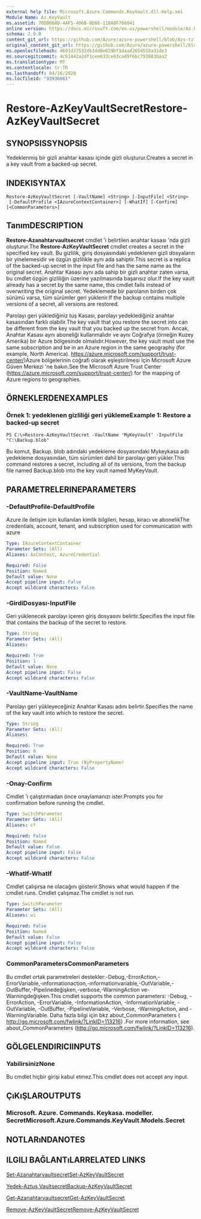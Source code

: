 ```yaml
---
external help file: Microsoft.Azure.Commands.KeyVault.dll-Help.xml
Module Name: Az.KeyVault
ms.assetid: 70DB088D-4AF5-406B-8D66-118A0F766041
online version: https://docs.microsoft.com/en-us/powershell/module/Az.keyvault/restore-AzKeyvaultsecret
schema: 2.0.0
content_git_url: https://github.com/Azure/azure-powershell/blob/Azs-tzl/src/KeyVault/KeyVault/help/Restore-AzKeyVaultSecret.md
original_content_git_url: https://github.com/Azure/azure-powershell/blob/Azs-tzl/src/KeyVault/KeyVault/help/Restore-AzKeyVaultSecret.md
ms.openlocfilehash: 4691d37532db3dd8e629bf1daad2654558a31de3
ms.sourcegitcommit: 4c61442a2df1cee633ce93cad9f6bc793803baa2
ms.translationtype: MT
ms.contentlocale: tr-TR
ms.lasthandoff: 04/16/2020
ms.locfileid: "93936661"
---
```

# <span data-ttu-id="a0130-101">Restore-AzKeyVaultSecret</span><span class="sxs-lookup"><span data-stu-id="a0130-101">Restore-AzKeyVaultSecret</span></span>

## <span data-ttu-id="a0130-102">SYNOPSIS</span><span class="sxs-lookup"><span data-stu-id="a0130-102">SYNOPSIS</span></span>
<span data-ttu-id="a0130-103">Yedeklenmiş bir gizli anahtar kasası içinde gizli oluşturur.</span><span class="sxs-lookup"><span data-stu-id="a0130-103">Creates a secret in a key vault from a backed-up secret.</span></span>

## <span data-ttu-id="a0130-104">INDEKI</span><span class="sxs-lookup"><span data-stu-id="a0130-104">SYNTAX</span></span>

```
Restore-AzKeyVaultSecret [-VaultName] <String> [-InputFile] <String>
 [-DefaultProfile <IAzureContextContainer>] [-WhatIf] [-Confirm] [<CommonParameters>]
```

## <span data-ttu-id="a0130-105">Tanım</span><span class="sxs-lookup"><span data-stu-id="a0130-105">DESCRIPTION</span></span>
<span data-ttu-id="a0130-106">**Restore-Azanahtarvaultsecret** cmdlet 'i belirtilen anahtar kasası 'nda gizli oluşturur.</span><span class="sxs-lookup"><span data-stu-id="a0130-106">The **Restore-AzKeyVaultSecret** cmdlet creates a secret in the specified key vault.</span></span>
<span data-ttu-id="a0130-107">Bu gizlilik, giriş dosyasındaki yedeklenen gizli dosyaların bir yinelemesidir ve özgün gizlilikle aynı ada sahiptir.</span><span class="sxs-lookup"><span data-stu-id="a0130-107">This secret is a replica of the backed-up secret in the input file and has the same name as the original secret.</span></span>
<span data-ttu-id="a0130-108">Anahtar Kasası aynı ada sahip bir gizli anahtar zaten varsa, bu cmdlet özgün gizliliğin üzerine yazılmasında başarısız olur.</span><span class="sxs-lookup"><span data-stu-id="a0130-108">If the key vault already has a secret by the same name, this cmdlet fails instead of overwriting the original secret.</span></span>
<span data-ttu-id="a0130-109">Yedeklemede bir parolanın birden çok sürümü varsa, tüm sürümler geri yüklenir.</span><span class="sxs-lookup"><span data-stu-id="a0130-109">If the backup contains multiple versions of a secret, all versions are restored.</span></span>

<span data-ttu-id="a0130-110">Parolayı geri yüklediğiniz tuş Kasası, parolayı yedeklediğiniz anahtar kasasından farklı olabilir.</span><span class="sxs-lookup"><span data-stu-id="a0130-110">The key vault that you restore the secret into can be different from the key vault that you backed up the secret from.</span></span>
<span data-ttu-id="a0130-111">Ancak, Anahtar Kasası aynı aboneliği kullanmalıdır ve aynı Coğrafya (örneğin Kuzey Amerika) bir Azure bölgesinde olmalıdır.</span><span class="sxs-lookup"><span data-stu-id="a0130-111">However, the key vault must use the same subscription and be in an Azure region in the same geography (for example, North America).</span></span>
<span data-ttu-id="a0130-112"> https://azure.microsoft.com/support/trust-center/)Azure bölgelerinin coğrafi olarak eşleştirilmesi Için Microsoft Azure Güven Merkezi 'ne bakın.</span><span class="sxs-lookup"><span data-stu-id="a0130-112">See the Microsoft Azure Trust Center (https://azure.microsoft.com/support/trust-center/) for the mapping of Azure regions to geographies.</span></span>

## <span data-ttu-id="a0130-113">ÖRNEKLERDEN</span><span class="sxs-lookup"><span data-stu-id="a0130-113">EXAMPLES</span></span>

### <span data-ttu-id="a0130-114">Örnek 1: yedeklenen gizliliği geri yükleme</span><span class="sxs-lookup"><span data-stu-id="a0130-114">Example 1: Restore a backed-up secret</span></span>
```
PS C:\>Restore-AzKeyVaultSecret -VaultName 'MyKeyVault' -InputFile "C:\Backup.blob"
```

<span data-ttu-id="a0130-115">Bu komut, Backup. blob adındaki yedekleme dosyasındaki Mykeykasa adlı yedekleme dosyasından, tüm sürümleri dahil bir parolayı geri yükler.</span><span class="sxs-lookup"><span data-stu-id="a0130-115">This command restores a secret, including all of its versions, from the backup file named Backup.blob into the key vault named MyKeyVault.</span></span>

## <span data-ttu-id="a0130-116">PARAMETRELERINE</span><span class="sxs-lookup"><span data-stu-id="a0130-116">PARAMETERS</span></span>

### <span data-ttu-id="a0130-117">-DefaultProfile</span><span class="sxs-lookup"><span data-stu-id="a0130-117">-DefaultProfile</span></span>
<span data-ttu-id="a0130-118">Azure ile iletişim için kullanılan kimlik bilgileri, hesap, kiracı ve abonelik</span><span class="sxs-lookup"><span data-stu-id="a0130-118">The credentials, account, tenant, and subscription used for communication with azure</span></span>

```yaml
Type: IAzureContextContainer
Parameter Sets: (All)
Aliases: AzContext, AzureCredential

Required: False
Position: Named
Default value: None
Accept pipeline input: False
Accept wildcard characters: False
```

### <span data-ttu-id="a0130-119">-GirdiDosyası</span><span class="sxs-lookup"><span data-stu-id="a0130-119">-InputFile</span></span>
<span data-ttu-id="a0130-120">Geri yüklenecek parolayı içeren giriş dosyasını belirtir.</span><span class="sxs-lookup"><span data-stu-id="a0130-120">Specifies the input file that contains the backup of the secret to restore.</span></span>

```yaml
Type: String
Parameter Sets: (All)
Aliases: 

Required: True
Position: 1
Default value: None
Accept pipeline input: False
Accept wildcard characters: False
```

### <span data-ttu-id="a0130-121">-VaultName</span><span class="sxs-lookup"><span data-stu-id="a0130-121">-VaultName</span></span>
<span data-ttu-id="a0130-122">Parolayı geri yükleyeceğiniz Anahtar Kasası adını belirtir.</span><span class="sxs-lookup"><span data-stu-id="a0130-122">Specifies the name of the key vault into which to restore the secret.</span></span>

```yaml
Type: String
Parameter Sets: (All)
Aliases: 

Required: True
Position: 0
Default value: None
Accept pipeline input: True (ByPropertyName)
Accept wildcard characters: False
```

### <span data-ttu-id="a0130-123">-Onay</span><span class="sxs-lookup"><span data-stu-id="a0130-123">-Confirm</span></span>
<span data-ttu-id="a0130-124">Cmdlet 'i çalıştırmadan önce onaylamanızı ister.</span><span class="sxs-lookup"><span data-stu-id="a0130-124">Prompts you for confirmation before running the cmdlet.</span></span>

```yaml
Type: SwitchParameter
Parameter Sets: (All)
Aliases: cf

Required: False
Position: Named
Default value: False
Accept pipeline input: False
Accept wildcard characters: False
```

### <span data-ttu-id="a0130-125">-WhatIf</span><span class="sxs-lookup"><span data-stu-id="a0130-125">-WhatIf</span></span>
<span data-ttu-id="a0130-126">Cmdlet çalışırsa ne olacağını gösterir.</span><span class="sxs-lookup"><span data-stu-id="a0130-126">Shows what would happen if the cmdlet runs.</span></span>
<span data-ttu-id="a0130-127">Cmdlet çalışmaz.</span><span class="sxs-lookup"><span data-stu-id="a0130-127">The cmdlet is not run.</span></span>

```yaml
Type: SwitchParameter
Parameter Sets: (All)
Aliases: wi

Required: False
Position: Named
Default value: False
Accept pipeline input: False
Accept wildcard characters: False
```

### <span data-ttu-id="a0130-128">CommonParameters</span><span class="sxs-lookup"><span data-stu-id="a0130-128">CommonParameters</span></span>
<span data-ttu-id="a0130-129">Bu cmdlet ortak parametreleri destekler:-Debug,-ErrorAction,-ErrorVariable,-ınformationaction,-ınformationvariable,-OutVariable,-OutBuffer,-Pipelinedeğişken,-verbose,-WarningAction ve-Warningdeğişken.</span><span class="sxs-lookup"><span data-stu-id="a0130-129">This cmdlet supports the common parameters: -Debug, -ErrorAction, -ErrorVariable, -InformationAction, -InformationVariable, -OutVariable, -OutBuffer, -PipelineVariable, -Verbose, -WarningAction, and -WarningVariable.</span></span> <span data-ttu-id="a0130-130">Daha fazla bilgi için bkz about_CommonParameters ( http://go.microsoft.com/fwlink/?LinkID=113216) .</span><span class="sxs-lookup"><span data-stu-id="a0130-130">For more information, see about_CommonParameters (http://go.microsoft.com/fwlink/?LinkID=113216).</span></span>

## <span data-ttu-id="a0130-131">GÖLGELENDIRICI</span><span class="sxs-lookup"><span data-stu-id="a0130-131">INPUTS</span></span>

### <span data-ttu-id="a0130-132">Yabilirsiniz</span><span class="sxs-lookup"><span data-stu-id="a0130-132">None</span></span>
<span data-ttu-id="a0130-133">Bu cmdlet hiçbir girişi kabul etmez.</span><span class="sxs-lookup"><span data-stu-id="a0130-133">This cmdlet does not accept any input.</span></span>

## <span data-ttu-id="a0130-134">ÇıKıŞLAR</span><span class="sxs-lookup"><span data-stu-id="a0130-134">OUTPUTS</span></span>

### <span data-ttu-id="a0130-135">Microsoft. Azure. Commands. Keykasa. modeller. Secret</span><span class="sxs-lookup"><span data-stu-id="a0130-135">Microsoft.Azure.Commands.KeyVault.Models.Secret</span></span>

## <span data-ttu-id="a0130-136">NOTLARıNDA</span><span class="sxs-lookup"><span data-stu-id="a0130-136">NOTES</span></span>

## <span data-ttu-id="a0130-137">ILGILI BAĞLANTıLAR</span><span class="sxs-lookup"><span data-stu-id="a0130-137">RELATED LINKS</span></span>

[<span data-ttu-id="a0130-138">Set-Azanahtarvaultsecret</span><span class="sxs-lookup"><span data-stu-id="a0130-138">Set-AzKeyVaultSecret</span></span>](./Set-AzKeyVaultSecret.md)

[<span data-ttu-id="a0130-139">Yedek-Aztuş Vaultsecret</span><span class="sxs-lookup"><span data-stu-id="a0130-139">Backup-AzKeyVaultSecret</span></span>](./Backup-AzKeyVaultSecret.md)

[<span data-ttu-id="a0130-140">Get-Azanahtarvaultsecret</span><span class="sxs-lookup"><span data-stu-id="a0130-140">Get-AzKeyVaultSecret</span></span>](./Get-AzKeyVaultSecret.md)

[<span data-ttu-id="a0130-141">Remove-AzKeyVaultSecret</span><span class="sxs-lookup"><span data-stu-id="a0130-141">Remove-AzKeyVaultSecret</span></span>](./Remove-AzKeyVaultSecret.md)

